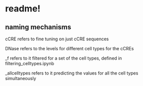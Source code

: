 # readme!

## naming mechanisms
cCRE refers to fine tuning on just cCRE sequences

DNase refers to the levels for different cell types for the cCREs

_f refers to it filtered for a set of the cell types, defined in filtering_celltypes.ipynb

_allcelltypes refers to it predicting the values for all the cell types simultaneously